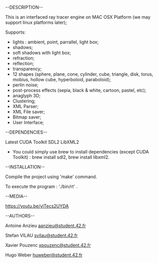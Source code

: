 --DESCRIPTION--

This is an interfaced ray tracer engine on MAC OSX Platform (we may support linux platforms later);

Supports:

- lights : ambient, point, parrallel, light box;
- shadows;
- soft shadows with light box;
- refraction;
- reflection;
- transparency;
- 12 shapes (sphere, plane, cone, cylinder, cube, triangle, disk, torus, mobius, hollow cube, hyperboloid, paraboloid);
- perlin noise;
- post-process effects (sepia, black & white, cartoon, pastel, etc);
- anaglyph 3D;
- Clustering;
- XML Parser;
- XML File saver;
- Bitmap saver;
- User Interface;

--DEPENDENCIES--

Latest CUDA Toolkit
SDL2
LibXML2

* You could simply use brew to install dependencies (except CUDA Toolkit) : brew install sdl2, brew install libxml2.

--INSTALLATION--

Compile the project using 'make' command.

To execute the program : './bin/rt' .

--MEDIA--

https://youtu.be/ylTecs2UYDA

--AUTHORS--

Antoine Anzieu
aanzieu@student.42.fr

Stefan VILAU
svilau@student.42.fr

Xavier Pouzenc
xpouzenc@student.42.fr

Hugo Weber
huweber@student.42.fr

